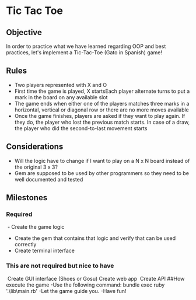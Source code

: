 # Tic Tac Toe

## Objective
In order to practice what we have learned regarding OOP and best practices, let's implement a Tic-Tac-Toe (Gato in Spanish) game!

## Rules
- Two players represented with X and O
- First time the game is played, X startsEach player alternate turns to put a mark in the board on any available slot
- The game ends when either one of the players matches three marks in a horizontal, vertical or diagonal row or there are no more moves available
- Once the game finishes, players are asked if they want to play again. If they do, the player who lost the previous match starts. In case of a draw, the player who did the second-to-last movement starts

## Considerations
- Will the logic have to change if I want to play on a N x N board instead of the original 3 x 3?
- Gem are supposed to be used by other programmers so they need to be well documented and tested

## Milestones

### Required
 - Create the game logic
 - Create the gem that contains that logic and verify that can be used correctly 
 - Create terminal interface
 
 ### This are not required but nice to have
  Create GUI interface (Shoes or Gosu)
  Create web app 
  Create API
##How execute the game
  -Use the following command: bundle exec ruby '.\lib\main.rb'
  -Let the game guide you.
  -Have fun!
